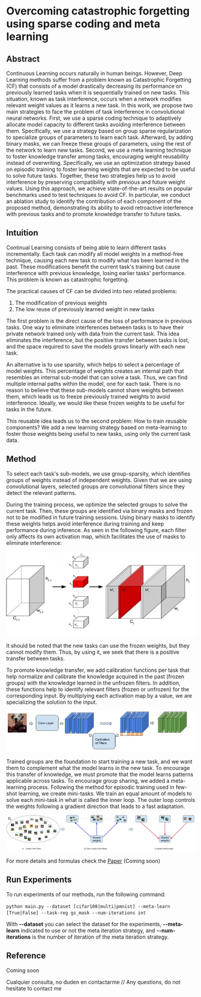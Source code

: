 # Overcoming catastrophic forgetting using sparse coding and meta learning
## Abstract
Continuous Learning occurs naturally in human beings. However, Deep Learning methods suffer from a problem known as Catastrophic Forgetting (CF) that consists of a model drastically decreasing its performance on previously learned tasks when it is sequentially trained on new tasks. This situation, known as task interference, occurs when a network modifies relevant weight values as it learns a new task. In this work, we propose two main strategies to face the problem of task interference in convolutional neural networks. First, we use a sparse coding technique to adaptively allocate model capacity to different tasks avoiding interference between them. Specifically, we use a strategy based on group sparse regularization to specialize groups of parameters to learn each task. Afterward, by adding binary masks, we can freeze these groups of parameters, using the rest of the network to learn new tasks. Second, we use a meta learning technique to foster knowledge transfer among tasks, encouraging weight reusability instead of overwriting. Specifically, we use an optimization strategy based on episodic training to foster learning weights that are expected to be useful to solve future tasks. Together, these two strategies help us to avoid interference by preserving compatibility with previous and future weight values. Using this approach, we achieve state-of-the-art results on popular benchmarks used to test techniques to avoid CF. In particular, we conduct an ablation study to identify the contribution of each component of the proposed method, demonstrating its ability to avoid retroactive interference with previous tasks and to promote knowledge transfer to future tasks.

## Intuition
Continual Learning consists of being able to learn different tasks incrementally. Each task can modify all model weights in a method-free technique, causing each new task to modify what has been learned in the past. These modifications benefit the current task's training but cause interference with previous knowledge, losing earlier tasks' performance. This problem is known as catastrophic forgetting.

The practical causes of CF can be divided into two related problems:

1. The modification of previous weights
2. The low reuse of previously learned weight in new tasks

The first problem is the direct cause of the loss of performance in previous tasks. One way to eliminate interferences between tasks is to have their private network trained only with data from the current task. This idea eliminates the interference, but the positive transfer between tasks is lost, and the space required to save the models grows linearly with each new task.

An alternative is to use sparsity, which helps to select a percentage of model weights. This percentage of weights creates an internal path that resembles an internal sub-model that can solve a task. Thus, we can find multiple internal paths within the model, one for each task.
There is no reason to believe that these sub-models cannot share weights between them, which leads us to freeze previously trained weights to avoid interference. Ideally, we would like these frozen weights to be useful for tasks in the future.

This reusable idea leads us to the second problem: How to train reusable components? We add a new learning strategy based on meta-learning to foster those weights being useful to new tasks, using only the current task data.

## Method
To select each task's sub-models, we use group-sparsity, which identifies groups of weights instead of independent weights. Given that we are using convolutional layers, selected groups are convolutional filters since they detect the relevant patterns.

During the training process, we optimize the selected groups to solve the current task. Then, these groups are identified via binary masks and frozen not to be modified in future training sessions. Using binary masks to identify these weights helps avoid interference during training and keep performance during inference.
As seen in the following figure, each filter only affects its own activation map, which facilitates the use of masks to eliminate interference:

![alt text](imgs/mask_filts.jpg)

It should be noted that the new tasks can use the frozen weights, but they cannot modify them. Thus, by using it, we seek that there is a positive transfer between tasks.

To promote knowledge transfer, we add calibration functions per task that help normalize and calibrate the knowledge acquired in the past (frozen groups) with the knowledge learned in the unfrozen filters. In addition, these functions help to identify relevant filters (frozen or unfrozen) for the corresponding input. By multiplying each activation map by a value, we are specializing the solution to the input.

![alt text](imgs/cal_func.jpg)

Trained groups are the foundation to start training a new task, and we want them to complement what the model learns in the new task. To encourage this transfer of knowledge, we must promote that the model learns patterns applicable across tasks. To encourage group sharing, we added a meta-learning process. 
Following the method for episodic training used in few-shot learning, we create mini-tasks. We train an equal amount of models to solve each mini-task in what is called the inner loop. The outer loop controls the weights following a gradient direction that leads to a fast adaptation. 

![alt text](imgs/meta_process.jpg)

For more details and formulas check the [Paper](https://github.com/JuliousHurtado/Meta-Iteration) (Coming soon)

## Run Experiments
To run experiments of our methods, run the following command:

`python main.py --dataset [cifar100|multi|pmnist] --meta-learn [True|False] --task-reg gs_mask --num-iterations int`

With **--dataset** you can select the dataset for the experiments, **--meta-learn** indicated to use or not the meta iteration strategy, and **--num-iterations** is the number of iteration of the meta iteration strategy.

## Reference
Coming soon

Cualquier consulta, no duden en contactarme // Any questions, do not hesitate to contact me
